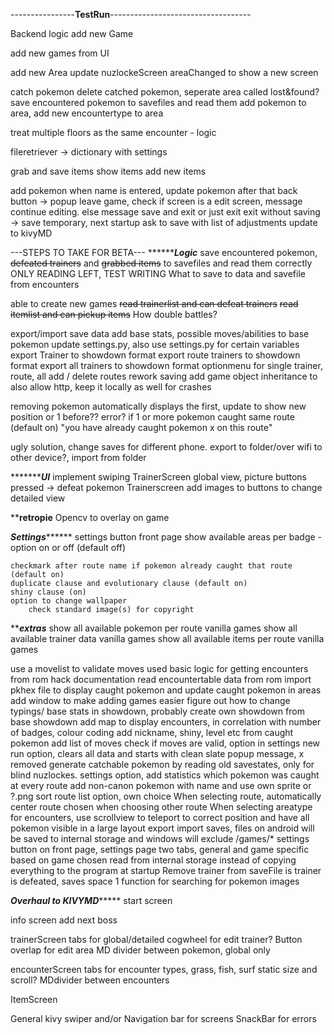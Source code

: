 ----------------**TestRun**-----------------------------------

Backend logic add new Game

add new games from UI

add new Area
    update nuzlockeScreen areaChanged to show a new screen

catch pokemon
delete catched pokemon, seperate area called lost&found?
save encountered pokemon to savefiles and read them
add pokemon to area, add new encountertype to area

treat multiple floors as the same encounter - logic

fileretriever -> dictionary with settings

grab and save items
show items
add new items

add pokemon when name is entered, update pokemon after that
back button -> popup leave game, check if screen is a edit screen, message continue editing. else message save and exit or just exit
exit without saving -> save temporary, next startup ask to save with list of adjustments
update to kivyMD


---STEPS TO TAKE FOR BETA---
*******************************Logic*************************
save encountered pokemon, ~~defeated trainers~~ and ~~grabbed items~~ to savefiles and read them correctly ONLY READING LEFT, TEST WRITING
What to save to data and savefile from encounters

able to create new games
~~read trainerlist and can defeat trainers~~
~~read itemlist and can pickup items~~
How double battles?

export/import save data
add base stats, possible moves/abilities to base pokemon
update settings.py, also use settings.py for certain variables
export Trainer to showdown format
export route trainers to showdown format
export all trainers to showdown format
    optionmenu for single trainer, route, all
add / delete routes
rework saving
add game object inheritance to also allow http, keep it locally as well for crashes

removing pokemon automatically displays the first, update to show new position or 1 before??
error? if 1 or more pokemon caught same route (default on) "you have already caught pokemon x on this route"

ugly solution, change saves for different phone. export to folder/over wifi to other device?, import from folder


********************************UI*************************
implement swiping
TrainerScreen global view, picture buttons pressed -> defeat pokemon
Trainerscreen add images to buttons to change detailed view



****************************retropie**************************
Opencv to overlay on game



*************************Settings*******************************
settings button front page
    show available areas per badge - option on or off (default off)
    
    checkmark after route name if pokemon already caught that route (default on)
    duplicate clause and evolutionary clause (default on)
    shiny clause (on)
    option to change wallpaper
        check standard image(s) for copyright

*****************************extras***************************
show all available pokemon per route vanilla games
show all available trainer data vanilla games
show all available items per route vanilla games

use a movelist to validate moves used
basic logic for getting encounters from rom hack documentation
read encountertable data from rom
    import pkhex file to display caught pokemon and update caught pokemon in areas
add window to make adding games easier
figure out how to change typings/ base stats in showdown, probably create own showdown from base showdown
add map to display encounters, in correlation with number of badges, colour coding
add nickname, shiny, level etc from caught pokemon
add list of moves
check if moves are valid, option in settings
new run option, clears all data and starts with clean slate
popup message, x removed
generate catchable pokemon by reading old savestates, only for blind nuzlockes. settings option, add statistics which pokemon was caught at every route
add non-canon pokemon with name and use own sprite or ?.png
sort route list option, own choice
When selecting route, automatically center route chosen when choosing other route
When selecting areatype for encounters, use scrollview to teleport to correct position and have all pokemon visible in a large layout
export import saves, files on android will be saved to internal storage and windows will exclude /games/*
settings button on front page, settings page two tabs, general and game specific based on game chosen
read from internal storage instead of copying everything to the program at startup
Remove trainer from saveFile is trainer is defeated, saves space
1 function for searching for pokemon images

*****************************************Overhaul to KIVYMD**********************************************
start screen
    

info screen
    add next boss

trainerScreen
    tabs for global/detailed
    cogwheel for edit trainer?
    Button overlap for edit area
    MD divider between pokemon, global only

encounterScreen
    tabs for encounter types, grass, fish, surf
    static size and scroll?
    MDdivider between encounters

ItemScreen


General
    kivy swiper and/or Navigation bar for screens
    SnackBar for errors


